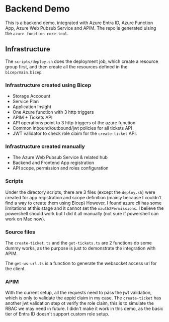 # Backend Demo

This is a backend demo, integrated with Azure Entra ID, Azure Function App, Azure Web Pubsub Service and APIM. The repo is generated uising the `azure function core tool`.

## Infrastructure

The `scripts/deploy.sh` does the deployment job, which create a resource group first, and then create all the resources defined in the `bicep/main.bicep`.

### Infrastructure created using Bicep

- Storage Accoount
- Service Plan
- Application Insight
- One Azure function with 3 http triggers
- APIM + Tickets API
- API operations point to 3 http triggers of the azure function
- Common inbound/outbound/jwt policies for all tickets API
- JWT validator to check role claim for the `create-ticket` API.

### Infrastructure created manually

- The Azure Web Pubsub Service & related hub
- Backend and Frontend App registration
- API scope, permission and roles configuration

### Scripts

Under the directory scripts, there are 3 files (except the `deploy.sh`) were created for app registration and scope definition (mainly because I couldn't find a way to create them using Bicep)
However, I found azure cli has some limitations at this stage and it cannot set the `oauth2Permissions`. I believe the powershell should work but I did it all manually (not sure if powershell can work on Mac now).

### Source files

The `create-ticket.ts` and the `get-tickets.ts` are 2 functions do some dummy works, as the purpose is just to demonstrate the integration with APIM.

The `get-ws-url.ts` is a function to generate the websocket access url for the client.

### APIM

With the current setup, all the requests need to pass the jwt validation, which is only to validate the appid claim in my case.
The `create-ticket` has another jwt validation step ot verify the role claim, this is to simulate the RBAC we may need in future. I didn't make it work in this demo, as the basic tier of Entra ID doesn't support custom role setup.
